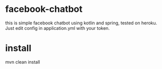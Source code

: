 # facebook-chatbot
this is simple facebook chatbot using kotlin and spring, tested on heroku. Just edit config in application.yml with your token.


# install
mvn clean install

